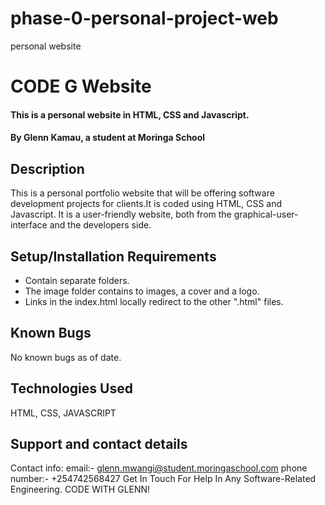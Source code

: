# phase-0-personal-project-web
personal website
# CODE G Website
#### This is a personal website in HTML, CSS and Javascript.
#### By Glenn Kamau, a student at Moringa School
## Description
This is a personal portfolio website that will be offering software development projects for clients.It is coded using HTML, CSS and Javascript. It is a user-friendly website, both from the graphical-user-interface and the developers side.
## Setup/Installation Requirements
* Contain separate folders.
* The image folder contains to images, a cover and a logo.
* Links in the index.html locally redirect to the other ".html" files.
## Known Bugs
No known bugs as of date.
## Technologies Used
HTML, CSS, JAVASCRIPT

## Support and contact details
Contact info: email:- glenn.mwangi@student.moringaschool.com
              phone number:- +254742568427
Get In Touch For Help In Any Software-Related Engineering.
CODE WITH GLENN!